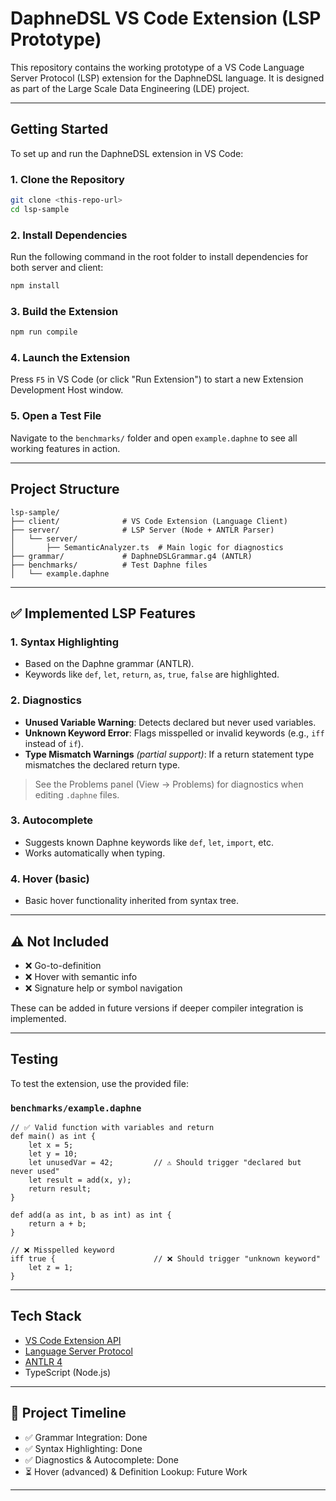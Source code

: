 # DaphneDSL VS Code Extension (LSP Prototype)

This repository contains the working prototype of a VS Code Language Server Protocol (LSP) extension for the DaphneDSL language. It is designed as part of the Large Scale Data Engineering (LDE) project.

---

## Getting Started

To set up and run the DaphneDSL extension in VS Code:

### 1. **Clone the Repository**

```bash
git clone <this-repo-url>
cd lsp-sample
```

### 2. **Install Dependencies**

Run the following command in the root folder to install dependencies for both server and client:

```bash
npm install
```

### 3. **Build the Extension**

```bash
npm run compile
```

### 4. **Launch the Extension**

Press `F5` in VS Code (or click "Run Extension") to start a new Extension Development Host window.

### 5. **Open a Test File**

Navigate to the `benchmarks/` folder and open `example.daphne` to see all working features in action.

---

## Project Structure

```
lsp-sample/
├── client/              # VS Code Extension (Language Client)
├── server/              # LSP Server (Node + ANTLR Parser)
│   └── server/
│       ├── SemanticAnalyzer.ts  # Main logic for diagnostics
├── grammar/             # DaphneDSLGrammar.g4 (ANTLR)
├── benchmarks/          # Test Daphne files
│   └── example.daphne
```

---

## ✅ Implemented LSP Features

### 1. **Syntax Highlighting**

* Based on the Daphne grammar (ANTLR).
* Keywords like `def`, `let`, `return`, `as`, `true`, `false` are highlighted.

### 2. **Diagnostics**

* **Unused Variable Warning**: Detects declared but never used variables.
* **Unknown Keyword Error**: Flags misspelled or invalid keywords (e.g., `iff` instead of `if`).
* **Type Mismatch Warnings** *(partial support)*: If a return statement type mismatches the declared return type.

> See the Problems panel (View → Problems) for diagnostics when editing `.daphne` files.

### 3. **Autocomplete**

* Suggests known Daphne keywords like `def`, `let`, `import`, etc.
* Works automatically when typing.

### 4. **Hover (basic)**

* Basic hover functionality inherited from syntax tree.

---

## ⚠️ Not Included

* ❌ Go-to-definition
* ❌ Hover with semantic info
* ❌ Signature help or symbol navigation

These can be added in future versions if deeper compiler integration is implemented.

---

## Testing

To test the extension, use the provided file:

### `benchmarks/example.daphne`

```daphne
// ✅ Valid function with variables and return
def main() as int {
    let x = 5;
    let y = 10;
    let unusedVar = 42;         // ⚠️ Should trigger "declared but never used"
    let result = add(x, y);
    return result;
}

def add(a as int, b as int) as int {
    return a + b;
}

// ❌ Misspelled keyword
iff true {                      // ❌ Should trigger "unknown keyword"
    let z = 1;
}
```

---

## Tech Stack

* [VS Code Extension API](https://code.visualstudio.com/api)
* [Language Server Protocol](https://microsoft.github.io/language-server-protocol/)
* [ANTLR 4](https://www.antlr.org/)
* TypeScript (Node.js)

---

## 📅 Project Timeline

* ✅ Grammar Integration: Done
* ✅ Syntax Highlighting: Done
* ✅ Diagnostics & Autocomplete: Done
* ⏳ Hover (advanced) & Definition Lookup: Future Work

---
